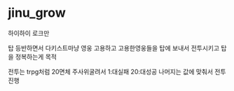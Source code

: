 # jinu_grow
하이하이 로크만

탑 등반하면서 다키스트마냥 영웅 고용하고 고용한영웅들을 탑에 보내서 전투시키고 탑을 정복하는게 목적

전투는 trpg처럼 20면체 주사위굴려서 1:대실패 20:대성공 나머지는 값에 맞춰서 전투진행